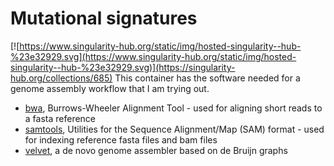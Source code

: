 # Mutational signatures
[![https://www.singularity-hub.org/static/img/hosted-singularity--hub-%23e32929.svg](https://www.singularity-hub.org/static/img/hosted-singularity--hub-%23e32929.svg)](https://singularity-hub.org/collections/685)
This container has the software needed for a genome assembly workflow that I am trying out.
* [bwa](http://bio-bwa.sourceforge.net/bwa.shtml), Burrows-Wheeler Alignment Tool - used for aligning short reads to a fasta reference
* [samtools](http://www.htslib.org/doc/samtools.html), Utilities for the Sequence 
Alignment/Map (SAM) format - used for indexing reference fasta files and bam files
* [velvet](https://github.com/dzerbino/velvet/tree/master), a de novo genome assembler based on de Bruijn graphs

